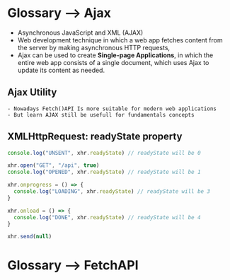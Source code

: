 # Glossary --> Ajax

- Asynchronous JavaScript and XML (AJAX)
- Web development technique in which a web app fetches content from the server by making asynchronous HTTP requests,
- Ajax can be used to create **Single-page Applications**, in which the entire web app consists of a single document, which uses Ajax to update its content as needed.

## Ajax Utility

    - Nowadays Fetch()API Is more suitable for modern web applications
    - But learn AJAX still be usefull for fundamentals concepts

## XMLHttpRequest: readyState property

```js
console.log("UNSENT", xhr.readyState) // readyState will be 0

xhr.open("GET", "/api", true)
console.log("OPENED", xhr.readyState) // readyState will be 1

xhr.onprogress = () => {
  console.log("LOADING", xhr.readyState) // readyState will be 3
}

xhr.onload = () => {
  console.log("DONE", xhr.readyState) // readyState will be 4
}

xhr.send(null)
```

# Glossary --> FetchAPI